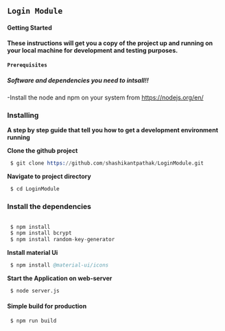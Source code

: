 ## `Login Module`

#### Getting Started
**These instructions will get you a copy of the project up and running on your local machine for development and testing purposes.**

#### `Prerequisites`
##### _Software and dependencies you need to intsall!!_
-Install the node and npm on your system from https://nodejs.org/en/
### Installing
**A step by step guide that tell you how to get a development environment running**

 **Clone the github project**
```s
 $ git clone https://github.com/shashikantpathak/LoginModule.git
 ````
**Navigate to project directory**
```s
 $ cd LoginModule
 ```
### Install the dependencies
```s

 $ npm install 
 $ npm install bcrypt
 $ npm install random-key-generator

```

**Install material Ui**

```s
 $ npm install @material-ui/icons
 ```
 **Start the Application on web-server**

```s
 $ node server.js
 ```
#### Simple build for production
```s
 $ npm run build 
 ```